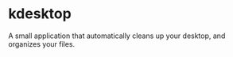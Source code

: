 # kdesktop
 A small application that automatically cleans up your desktop, and organizes your files.
